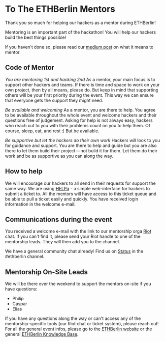 # To The ETHBerlin Mentors
Thank you so much for helping our hackers as a mentor during ETHBerlin!

Mentoring is an important part of the hackathon! You will help our hackers build the best things possible!

If you haven't done so, please read our [medium post](https://medium.com/ethberlin/so-you-think-you-can-mentor-280648923a0f) on what it means to mentor.

## Code of Mentor
*You are mentoring 1st and hacking 2nd*
As a mentor, your main focus is to support other hackers and teams. If there is time and space to work on your own project, then by all means, please do. But keep in mind that supporting others will be your first priority during the event. This way we can ensure that everyone gets the support they might need.

*Be available and welcoming*
As a mentor, you are there to help. You agree to be available throughout the whole event and welcome hackers and their questions free of judgement. Asking for help is not always easy, hackers who reach out to you with their problems count on you to help them. Of course, sleep, eat, and rest :) But be available.

*Be supportive but let the hackers do their own work*
Hackers will look to you for guidance and support. You are there to help and guide but you are also there to let them build their project — not build it for them. Let them do their work and be as supportive as you can along the way.

## How to help
We will encourage our hackers to all send in their requests for support the same way. We are using [HELPq](http://ehz.io/HELPq-data/) - a simple web-interface for hackers to submit a ticket to. All the mentors will have access to this ticket queue and be able to pull a ticket easily and quickly.
You have received login information in the welcome e-mail. 

## Communications during the event
You received a welcome e-mail with the link to our mentorship orga [Riot](https://riot.im/) chat. If you can't find it, please send your Riot handle to one of the mentorship leads. They will then add you to the channel.

We have a general community chat already! Find us on [Status](http://status.im/) in the #ethberlin channel.

## Mentorship On-Site Leads
We will be there over the weekend to support the mentors on-site if you have questions:
* Philip 
* Caspar
* Elias 

If you have any questions along the way or can't access any of the mentorship-specific tools (our Riot chat or ticket system), please reach out!
For all the general event infos, please go to the [ETHBerlin website](https://ethberlin.com) or the general [ETHBerlin Knowledge Base](https://github.com/ethberlin-hackathon/ETHBerlin-KnowledgeBase).
